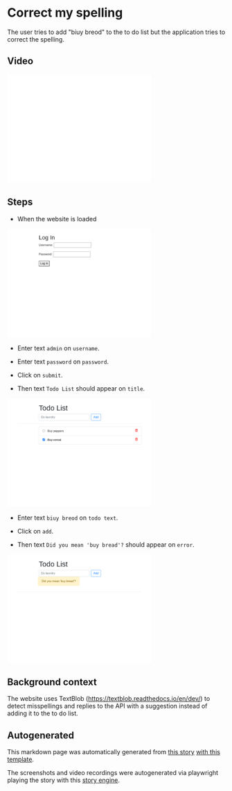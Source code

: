 # Correct my spelling

The user tries to add "biuy breod" to the to do list
but the application tries to correct the spelling.




## Video

<img 
   src="correct-my-spelling.gif?raw=1"
   height="250px"
/>

## Steps


* When the website is loaded

<img 
  src="correct-my-spelling-0-load_website.png?raw=1"
  height="250px"
/>



* Enter text `admin` on `username`.

* Enter text `password` on `password`.

* Click on `submit`.




* Then text `Todo List` should appear on `title`.


<img 
  src="correct-my-spelling-6-should_appear.png?raw=1"
  height="250px"
/>

* Enter text `biuy breod` on `todo text`.

* Click on `add`.


* Then text `Did you mean 'buy bread'?` should appear on `error`.


<img 
  src="correct-my-spelling-9-should_appear.png?raw=1"
  height="250px"
/>



## Background context

The website uses TextBlob (https://textblob.readthedocs.io/en/dev/)
to detect misspellings and replies to the API with a suggestion
instead of adding it to the to do list.



## Autogenerated

This markdown page was automatically generated from [this story](https://github.com/hitchdev/hitchstory/blob/master/examples/website/story/correct-my-spelling.story) [with this template](https://github.com/hitchdev/hitchstory/blob/master/examples/website/tests/docstory.yml).

The screenshots and video recordings were autogenerated via playwright playing the story with this [story engine](https://github.com/hitchdev/hitchstory/blob/master/examples/website/hitch/engine.py).
